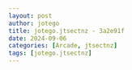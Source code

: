 ```yaml
---
layout: post
author: jotego
title: jotego.jtsectnz - 3a2e91f
date: 2024-09-06
categories: [Arcade, jtsectnz]
tags: [jotego.jtsectnz]
---
```


